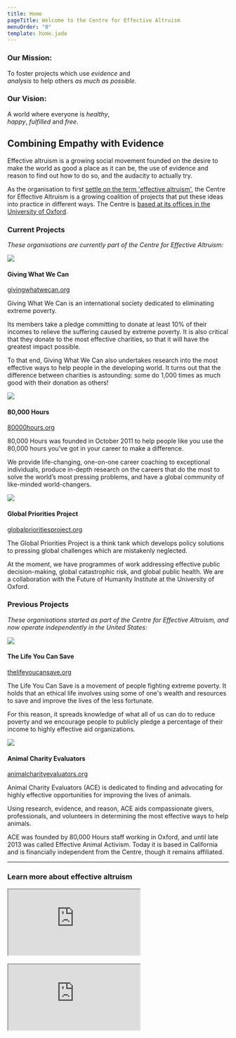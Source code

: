 ```yaml
---
title: Home
pageTitle: Welcome to the Centre for Effective Altruism
menuOrder: "0"
template: home.jade
---
```


<div class="well row center">

<div class="col-md-6 mission">

### Our Mission:

<p>To foster projects which use <em>evidence</em> and <br class="hidden-xs"><em>analysis</em> to help others <em>as much as possible</em>.</p>

</div>
<div class="col-md-6 vision">

### Our Vision:

<p>A world where everyone is <em>healthy</em>, <br class="hidden-xs"><em>happy</em>, <em>fulfilled</em> and <em>free</em>.</p>

</div>
</div>

<div class="row">
<div class="col-sm-12 about">

## Combining Empathy with Evidence

Effective altruism is a growing social movement founded on the desire to make the world as good a place as it can be, the use of evidence and reason to find out how to do so, and the audacity to actually try. 

As the organisation to first [settle on the term 'effective altruism'](http://www.effective-altruism.com/the-history-of-the-term-effective-altruism/), the Centre for Effective Altruism is a growing coalition of projects that put these ideas into practice in different ways. The Centre is [based at its offices in the University of Oxford](/contact).

</div>
</div>

<div class="organisations">

<div class="row current-projects">

<div>

### Current Projects

*These organisations are currently part of the Centre for Effective Altruism:*

</div>

<div class="col-lg-4 col-md-6 project gwwc">
<img class="logo" src="/images/logos/gwwc.png">
<div class="sr-only"><h4>Giving What We Can</h4></div>

<a href="https://givingwhatwecan.org" class="btn btn-primary">givingwhatwecan.org <i class="fa fa-external-link"></i></a>

Giving What We Can is an international society dedicated to eliminating extreme poverty. 

Its members take a pledge committing to donate at least 10% of their incomes to relieve the suffering caused by extreme poverty. It is also critical that they donate to the most effective charities, so that it will have the greatest impact possible. 

To that end, Giving What We Can also undertakes research into the most effective ways to help people in the developing world. It turns out that the difference between charities is astounding: some do 1,000 times as much good with their donation as others!

</div>

<div class="col-lg-4 col-md-6 project eightythousandhours">
<img class="logo" src="/images/logos/eightythousandhours.png">
<div class="sr-only"><h4>80,000 Hours</h4></div>

<a href="https://80000hours.org" class="btn btn-primary">80000hours.org <i class="fa fa-external-link"></i></a>


80,000 Hours was founded in October 2011 to help people like you use the 80,000 hours you’ve got in your career to make a difference.

We provide life-changing, one-on-one career coaching to exceptional individuals, produce in-depth research on the careers that do the most to solve the world’s most pressing problems, and have a global community of like-minded world-changers.

</div>



<div class="col-lg-4 col-md-6 project gpp">
<img class="logo" src="/images/logos/gpp.png">
<div class="sr-only"><h4>Global Priorities Project</h4></div>

<a href="http://globalprioritiesproject.org" class="btn btn-primary">globalprioritiesproject.org <i class="fa fa-external-link"></i></a>


The Global Priorities Project is a think tank which develops policy solutions to pressing global challenges which are mistakenly neglected. 

At the moment, we have programmes of work addressing effective public decision-making, global catastrophic risk, and global public health. We are a collaboration with the Future of Humanity Institute at the University of Oxford.

</div>

</div><!-- /current-projects -->



<div class="row previous-projects">

<div>

### Previous Projects

*These organisations started as part of the Centre for Effective Altruism, and now operate independently in the United States:*

</div>


<div class="col-md-6 col-lg-4 col-lg-offset-1 project tlycs">
<img class="logo" src="/images/logos/tlycs.png">
<div class="sr-only"><h4>The Life You Can Save</h4></div>

<a href="http://www.thelifeyoucansave.org/" class="btn btn-primary">thelifeyoucansave.org <i class="fa fa-external-link"></i></a>

The Life You Can Save is a movement of people fighting extreme poverty. It holds that an ethical life involves using some of one's wealth and resources to save and improve the lives of the less fortunate. 

For this reason, it spreads knowledge of what all of us can do to reduce poverty and we encourage people to publicly pledge a percentage of their income to highly effective aid organizations.

</div>

<div class="col-md-6 col-lg-4 col-lg-offset-1 project ace">
<img class="logo" src="/images/logos/ace.png">
<div class="sr-only"><h4>Animal Charity Evaluators</h4></div>

<a href="http://www.animalcharityevaluators.org/" class="btn btn-primary">animalcharityevaluators.org <i class="fa fa-external-link"></i></a>

Animal Charity Evaluators (ACE) is dedicated to finding and advocating for highly effective opportunities for improving the lives of animals.

Using research, evidence, and reason, ACE aids compassionate givers, professionals, and volunteers in determining the most effective ways to help animals. 

ACE was founded by 80,000 Hours staff working in Oxford, and until late 2013 was called Effective Animal Activism. Today it is based in California and is financially independent from the Centre, though it remains affiliated.

</div>

</div><!-- /previous-projects -->

</div><!-- /organisations -->

---

<div class="row">
<div class="col-xs-12">
<h3 class="centered-heading">Learn more about effective altruism</h3>
</div>


<div class="col-md-6">
<div class="embed-responsive embed-responsive-16by9">
<iframe src="https://embed-ssl.ted.com/talks/peter_singer_the_why_and_how_of_effective_altruism.html" webkitAllowFullScreen mozallowfullscreen allowFullScreen class="embed-responsive-item"></iframe>
</div>
<div class="visible-xs"><br></div>
</div>
<div class="col-md-6">
<div class="embed-responsive embed-responsive-16by9">
<iframe src="https://www.youtube.com/embed/LtWINl3C_7s" webkitAllowFullScreen mozallowfullscreen allowfullscreen class="embed-responsive-item"></iframe>
</div>
</div>

</div>
